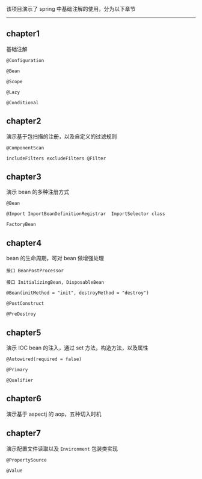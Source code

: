 
该项目演示了 spring 中基础注解的使用，分为以下章节

<hr/>

## chapter1

基础注解

`@Configuration` 

`@Bean`

`@Scope`

`@Lazy`

`@Conditional`

## chapter2 

演示基于包扫描的注册，以及自定义的过滤规则

`@ComponentScan` 

`includeFilters excludeFilters @Filter` 

## chapter3

演示 bean 的多种注册方式

`@Bean`

`@Import ImportBeanDefinitionRegistrar  ImportSelector class `

`FactoryBean`

## chapter4

bean 的生命周期，可对 bean 做增强处理

`接口 BeanPostProcessor`

`接口 InitializingBean, DisposableBean`

`@Bean(initMethod = "init", destroyMethod = "destroy")`

`@PostConstruct`

`@PreDestroy`

## chapter5

演示 IOC bean 的注入，通过 set 方法，构造方法，以及属性

`@Autowired(required = false)`

`@Primary`

`@Qualifier`

## chapter6

演示基于 aspectj 的 aop，五种切入时机


## chapter7

演示配置文件读取以及 `Environment` 包装类实现

`@PropertySource` 

`@Value`



